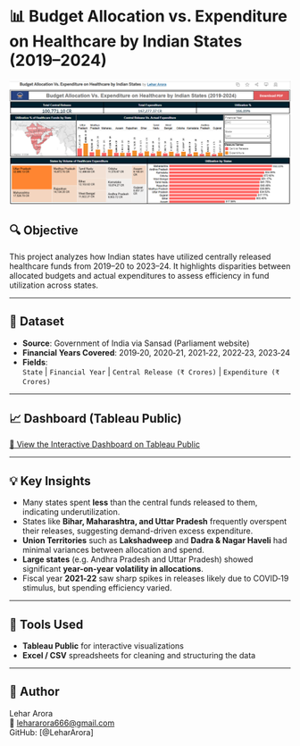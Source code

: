 # 📊 Budget Allocation vs. Expenditure on Healthcare by Indian States (2019–2024)

![Dashboard Preview](tableau.PNG)

## 🔍 Objective
This project analyzes how Indian states have utilized centrally released healthcare funds from 2019–20 to 2023–24. It highlights disparities between allocated budgets and actual expenditures to assess efficiency in fund utilization across states.

---

## 📁 Dataset

- **Source**: Government of India via Sansad (Parliament website)  
- **Financial Years Covered**: 2019‑20, 2020‑21, 2021‑22, 2022‑23, 2023‑24  
- **Fields**:  
  `State` | `Financial Year` | `Central Release (₹ Crores)` | `Expenditure (₹ Crores)`

---

## 📈 Dashboard (Tableau Public)

[🔗 View the Interactive Dashboard on Tableau Public](https://public.tableau.com/views/BudgetAllocationVs_ExpenditureonHealthcarebyIndianStates/BudgetAllocationVs_ExpenditureonHealthcarebyIndianStates2019-2024?:language=en-GB&publish=yes&:sid=&:redirect=auth&:display_count=n&:origin=viz_share_link)

---

## 💡 Key Insights

- Many states spent **less** than the central funds released to them, indicating underutilization.
- States like **Bihar, Maharashtra, and Uttar Pradesh** frequently overspent their releases, suggesting demand-driven excess expenditure.
- **Union Territories** such as **Lakshadweep** and **Dadra & Nagar Haveli** had minimal variances between allocation and spend.
- **Large states** (e.g. Andhra Pradesh and Uttar Pradesh) showed significant **year-on-year volatility in allocations**.
- Fiscal year **2021‑22** saw sharp spikes in releases likely due to COVID‑19 stimulus, but spending efficiency varied.

---

## 🧰 Tools Used

- **Tableau Public** for interactive visualizations  
- **Excel / CSV** spreadsheets for cleaning and structuring the data

---

## 👤 Author

Lehar Arora  
📧 lehararora666@gmail.com  
GitHub: [@LeharArora]
